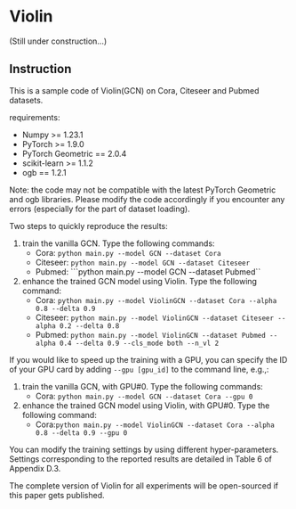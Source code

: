 # Violin

(Still under construction...)

## Instruction
This is a sample code of Violin(GCN) on Cora, Citeseer and Pubmed datasets.

requirements:
- Numpy >= 1.23.1
- PyTorch >= 1.9.0
- PyTorch Geometric == 2.0.4
- scikit-learn >= 1.1.2
- ogb == 1.2.1

Note: the code may not be compatible with the latest PyTorch Geometric and ogb libraries.
Please modify the code accordingly if you encounter any errors (especially for the part of dataset loading).

Two steps to quickly reproduce the results:
1. train the vanilla GCN. Type the following commands:
   - Cora: ```python main.py --model GCN --dataset Cora```
   - Citeseer: ```python main.py --model GCN --dataset Citeseer```
   - Pubmed: ```python main.py --model GCN --dataset Pubmed``
2. enhance the trained GCN model using Violin. Type the following command:
   - Cora: ```python main.py --model ViolinGCN --dataset Cora --alpha 0.8 --delta 0.9```
   - Citeseer: ```python main.py --model ViolinGCN --dataset Citeseer --alpha 0.2 --delta 0.8```
   - Pubmed: ```python main.py --model ViolinGCN --dataset Pubmed --alpha 0.4 --delta 0.9 --cls_mode both --n_vl 2```

If you would like to speed up the training with a GPU, you can specify the ID of your GPU card by adding `--gpu [gpu_id]` to the command line, e.g.,:
1. train the vanilla GCN, with GPU#0. Type the following commands:
   - Cora: ```python main.py --model GCN --dataset Cora --gpu 0```
2. enhance the trained GCN model using Violin, with GPU#0. Type the following command:
   - Cora:```python main.py --model ViolinGCN --dataset Cora --alpha 0.8 --delta 0.9 --gpu 0```

You can modify the training settings by using different hyper-parameters.
Settings corresponding to the reported results are detailed in Table 6 of Appendix D.3.

The complete version of Violin for all experiments will be open-sourced if this paper gets published.